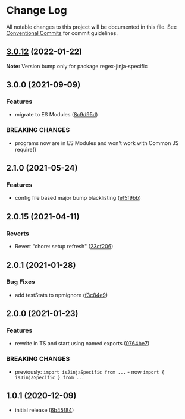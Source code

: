 # Change Log

All notable changes to this project will be documented in this file.
See [Conventional Commits](https://conventionalcommits.org) for commit guidelines.

## [3.0.12](https://github.com/codsen/codsen/compare/regex-jinja-specific@3.0.11...regex-jinja-specific@3.0.12) (2022-01-22)

**Note:** Version bump only for package regex-jinja-specific





## 3.0.0 (2021-09-09)

### Features

- migrate to ES Modules ([8c9d95d](https://github.com/codsen/codsen/commit/8c9d95d5dea0b769c2f070397141918a4893d575))

### BREAKING CHANGES

- programs now are in ES Modules and won't work with Common JS require()

## 2.1.0 (2021-05-24)

### Features

- config file based major bump blacklisting ([e15f9bb](https://github.com/codsen/codsen/commit/e15f9bba1c4fd5f847ac28b3f38fa6ee633f5dca))

## 2.0.15 (2021-04-11)

### Reverts

- Revert "chore: setup refresh" ([23cf206](https://github.com/codsen/codsen/commit/23cf206970a087ff0fa04e61f94d919f59ab3881))

## 2.0.1 (2021-01-28)

### Bug Fixes

- add testStats to npmignore ([f3c84e9](https://github.com/codsen/codsen/commit/f3c84e95afc5514214312f913692d85b2e12eb29))

## 2.0.0 (2021-01-23)

### Features

- rewrite in TS and start using named exports ([0764be7](https://github.com/codsen/codsen/commit/0764be711029628e9d6be1048a557ca20d21c426))

### BREAKING CHANGES

- previously: `import isJinjaSpecific from ...` - now `import { isJinjaSpecific } from ...`

## 1.0.1 (2020-12-09)

- initial release ([6b45f84](https://git.sr.ht/~royston/codsen/commit/6b45f848de6bd74596d472c4852e640d4796f411))
